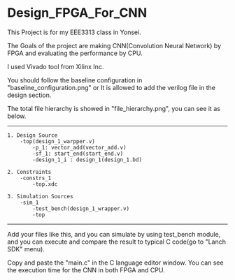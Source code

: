 # Design_FPGA_For_CNN



This Project is for my EEE3313 class in Yonsei.

The Goals of the project are making CNN(Convolution Neural Network) by FPGA and evaluating the performance by CPU.

I used Vivado tool from Xilinx Inc.

You should follow the baseline configuration in "baseline_configuration.png" or It is allowed to add the verilog file in the design section.

The total file hierarchy is showed in "file_hierarchy.png", you can see it as below.

--------------------------------------------------------------------------------

```
1. Design Source
    -top(design_1_warpper.v)
        -p_1: vector_add(vector_add.v)
        -sf_1: start_end(start_end.v)
        -design_1_i : design_1(design_1.bd)
    
2. Constraints
    -constrs_1
        -top.xdc
   
3. Simulation Sources
    -sim_1
        -test_bench(design_1_wrapper.v)
        -top
```
 
--------------------------------------------------------------------------------
      
 Add your files like this, and you can simulate by using test_bench module, and you can execute and compare the result to typical C code(go to "Lanch SDK" menu).
 
 Copy and paste the "main.c" in the C language editor window. You can see the execution time for the CNN in both FPGA and CPU.
